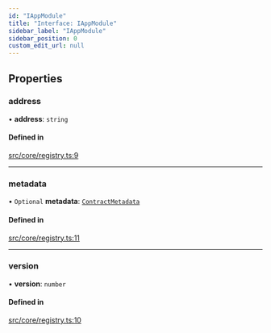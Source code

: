 ```yaml
---
id: "IAppModule"
title: "Interface: IAppModule"
sidebar_label: "IAppModule"
sidebar_position: 0
custom_edit_url: null
---
```


## Properties

### address

• **address**: `string`

#### Defined in

[src/core/registry.ts:9](https://github.com/PrasoonPratham/nftlabs-sdk-ts/blob/68c3596/src/core/registry.ts#L9)

---

### metadata

• `Optional` **metadata**: [`ContractMetadata`](ContractMetadata)

#### Defined in

[src/core/registry.ts:11](https://github.com/PrasoonPratham/nftlabs-sdk-ts/blob/68c3596/src/core/registry.ts#L11)

---

### version

• **version**: `number`

#### Defined in

[src/core/registry.ts:10](https://github.com/PrasoonPratham/nftlabs-sdk-ts/blob/68c3596/src/core/registry.ts#L10)
